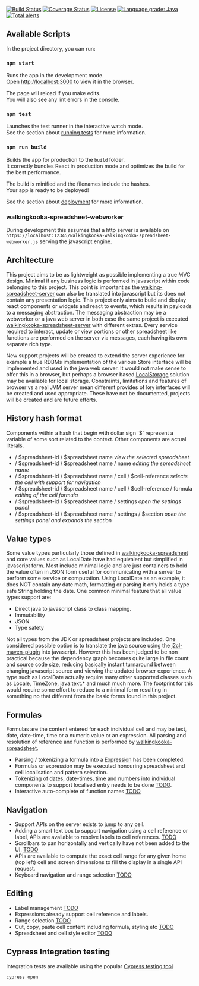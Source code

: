 [![Build Status](https://travis-ci.com/mP1/walkingkooka-spreadsheet-react.svg?branch=master)](https://travis-ci.com/mP1/walkingkooka-spreadsheet-react.svg?branch=master)
[![Coverage Status](https://coveralls.io/repos/github/mP1/walkingkooka-spreadsheet-react/badge.svg?branch=master)](https://coveralls.io/repos/github/mP1/walkingkooka-spreadsheet-react?branch=master)
[![License](https://img.shields.io/badge/License-Apache%202.0-blue.svg)](https://opensource.org/licenses/Apache-2.0)
[![Language grade: Java](https://img.shields.io/lgtm/grade/java/g/mP1/walkingkooka-spreadsheet-react.svg?logo=lgtm&logoWidth=18)](https://lgtm.com/projects/g/mP1/walkingkooka-spreadsheet-react/context:java)
[![Total alerts](https://img.shields.io/lgtm/alerts/g/mP1/walkingkooka-spreadsheet-react.svg?logo=lgtm&logoWidth=18)](https://lgtm.com/projects/g/mP1/walkingkooka-spreadsheet-react/alerts/)



## Available Scripts

In the project directory, you can run:

### `npm start`

Runs the app in the development mode.<br />
Open [http://localhost:3000](http://localhost:3000) to view it in the browser.

The page will reload if you make edits.<br />
You will also see any lint errors in the console.

### `npm test`

Launches the test runner in the interactive watch mode.<br />
See the section about [running tests](https://facebook.github.io/create-react-app/docs/running-tests) for more information.

### `npm run build`

Builds the app for production to the `build` folder.<br />
It correctly bundles React in production mode and optimizes the build for the best performance.

The build is minified and the filenames include the hashes.<br />
Your app is ready to be deployed!

See the section about [deployment](https://facebook.github.io/create-react-app/docs/deployment) for more information.


### walkingkooka-spreadsheet-webworker

During development this assumes that a http server is available on `https://localhost:12345/walkingkooka-walkingkooka-spreadsheet-webworker.js`
serving the javascript engine.



## Architecture
This project aims to be as lightweight as possible implementing a true MVC design. Minimal if any business logic is performed 
in javascript within code belonging to this project. This point is important as the [walking-spreadsheet-server](https://github.com/mP1/walkingkooka-spreadsheet-server) 
can also be translated into javascript but its does not contain any presentation logic. This project only aims to build
and display react components or widgets and react to events, which results in payloads to a messaging abstraction. The
messaging abstraction may be a webworker or a java web server in both case the same project is executed [walkingkooka-spreadsheet-server](https://github.com/mP1/walkingkooka-spreadsheet-server)
with different extras. Every service required to interact, update or view portions or other spreadsheet like functions
are performed on the server via messages, each having its own separate rich type.

New support projects will be created to extend the server experience for example a true RDBMs implementation of the various
Store interface will be implemented and used in the java web server. It would not make sense to offer this in a browser,
but perhaps a browser based [LocalStorage](https://developer.mozilla.org/en-US/docs/Web/API/Window/localStorage) solution
may be available for local storage. Constraints, limitations and features of browser vs a real JVM server mean different provides of key interfaces will be 
created and used appropriate. These have not be documented, projects will be created and are future efforts.



## History hash format

Components within a hash that begin with dollar sign '$' represent a variable of some sort related to the context. Other
components are actual literals.

- / $spreadsheet-id / $spreadsheet name *view the selected spreadsheet*
- / $spreadsheet-id / $spreadsheet name / name *editing the spreadsheet name*
- / $spreadsheet-id / $spreadsheet name / cell / $cell-reference *selects the cell with support for navigation*
- / $spreadsheet-id / $spreadsheet name / cell / $cell-reference / formula *editing of the cell formula*
- / $spreadsheet-id / $spreadsheet name / settings *open the settings panel*
- / $spreadsheet-id / $spreadsheet name / settings / $section *open the settings panel and expands the section*



## Value types

Some value types particularly those defined in [walkingkooka-spreadsheet](https://github.com/mP1/walkingkooka-spreadsheet) and core values 
such as LocalDate have had equivalent but simplified in javascript form. Most include minimal logic and are just containers
to hold the value often in JSON form useful for communicating with a server to perform some service or computation. Using
LocalDate as an example, it does NOT contain any date math, formatting or parsing it only holds a type safe String holding the date.
One common minimal feature that all value types support are:

- Direct java to javascript class to class mapping.
- Immutability
- JSON
- Type safety

Not all types from the JDK or spreadsheet projects are included. One considered possible option is to translate the java 
source using the [j2cl-maven-plugin](https://github.com/mP1/j2cl-maven-plugin) into javascript. However this has been
judged to be non practical because the dependency graph becomes quite large in file count and source code size, reducing
basically instant turnaround between changing javascript source and viewing the updated browser experience. A type such
as LocalDate actually require many other supported classes such as Locale, TimeZone, java.text.* and much much more. The 
footprint for this would require some effort to reduce to a minimal form resulting in something no that different from the
basic forms found in this project.



## Formulas

Formulas are the content entered for each individual cell and may be text, date, date-time, time or a numeric value or an expression.
All parsing and resolution of reference and function is performed by [walkingkooka-spreadsheet](https://github.com/mP1/walkingkooka-spreadsheet).

- Parsing / tokenizing a formula into a [Expression](https://github.com/mP1/walkingkooka-tree/tree/master/src/main/java/walkingkooka/tree/expression) has been completed.
- Formulas or expression may be executed honouring spreadsheet and cell localisation and pattern selection.  
- Tokenizing of dates, date-times, time and numbers into individual components to support localised entry needs to be done [TODO](https://github.com/mP1/walkingkooka-spreadsheet/issues).
- Interactive auto-complete of function names [TODO](https://github.com/mP1/walkingkooka-spreadsheet-react/issues/556)



## Navigation

- Support APIs on the server exists to jump to any cell.
- Adding a smart text box to support navigation using a cell reference or label, APIs are available to resolve labels to cell references. [TODO](https://github.com/mP1/walkingkooka-spreadsheet-react/issues/557)
- Scrollbars to pan horizontally and vertically have not been added to the UI. [TODO](https://github.com/mP1/walkingkooka-spreadsheet-react/issues/324)
- APIs are available to compute the exact cell range for any given home (top left) cell and screen dimensions to fill the display in a single API request.
- Keyboard navigation and range selection [TODO](https://github.com/mP1/walkingkooka-spreadsheet-react/issues/315)



## Editing

- Label management [TODO](https://github.com/mP1/walkingkooka-spreadsheet-react/issues/560)
- Expressions already support cell reference and labels.
- Range selection [TODO](https://github.com/mP1/walkingkooka-spreadsheet-react/issues/561)
- Cut, copy, paste cell content including formula, styling etc [TODO](https://github.com/mP1/walkingkooka-spreadsheet-react/issues/562)
- Spreadsheet and cell style editor [TODO](https://github.com/mP1/walkingkooka-spreadsheet-react/issues/563)



## Cypress Integration testing

Integration tests are available using the popular [Cypress testing tool](https://www.cypress.io/)

```bash
cypress open
```
